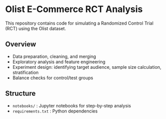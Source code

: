 # Olist E-Commerce RCT Analysis

This repository contains code for simulating a Randomized Control Trial (RCT) using the Olist dataset.

## Overview
- Data preparation, cleaning, and merging
- Exploratory analysis and feature engineering
- Experiment design: identifying target audience, sample size calculation, stratification
- Balance checks for control/test groups

## Structure
- `notebooks/` : Jupyter notebooks for step-by-step analysis
- `requirements.txt` : Python dependencies

